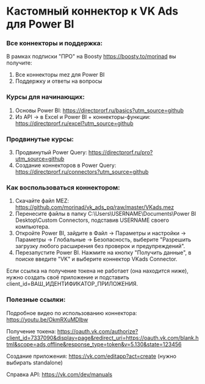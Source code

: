 # Кастомный коннектор к VK Ads для Power BI

### Все коннекторы и поддержка:
В рамках подписки "ПРО" на Boosty https://boosty.to/morinad вы получите:
1) Все коннекторы mez для Power BI 
2) Поддержку и ответы на вопросы

### Курсы для начинающих:
1) Основы Power BI: https://directprorf.ru/basics?utm_source=github
2) Из API -> в Excel и Power BI + коннекторы-функции: https://directprorf.ru/excel?utm_source=github

### Продвинутые курсы:
3) Продвинутый Power Query: https://directprorf.ru/pro?utm_source=github
4) Создание коннекторов в Power Query: https://directprorf.ru/connectors?utm_source=github

### Как воспользоваться коннектором:

1) Скачайте файл MEZ: https://github.com/morinad/vk_ads_pq/raw/master/VKads.mez
2) Перенесите файлы в папку C:\Users\USERNAME\Documents\Power BI Desktop\Custom Connectors, подставив USERNAME своего компьютера.
3) Откройте Power BI, зайдите в Файл -> Параметры и настройки -> Параметры -> Глобальные -> Безопасность, выберите "Разрешить загрузку любого расширения без проверок и предупреждений".
4) Перезапустите Power BI. Нажмите на кнопку "Получить данные", в поиске введите "VK" и выберите коннектор VKads Connector. 

Если ссылка на получение токена не работает (она находится ниже), нужно создать своё приложение и подставить client_id=ВАШ_ИДЕНТИФИКАТОР_ПРИЛОЖЕНИЯ.

### Полезные ссылки:
Подробное видео по использованию коннектора: https://youtu.be/OkmRXuMDlbw

Получение токена: https://oauth.vk.com/authorize?client_id=7337090&display=page&redirect_uri=https://oauth.vk.com/blank.html&scope=ads,offline&response_type=token&v=5.130&state=123456

Создание приложения: https://vk.com/editapp?act=create (нужно выбирать standalone)

Справка API: https://vk.com/dev/manuals
